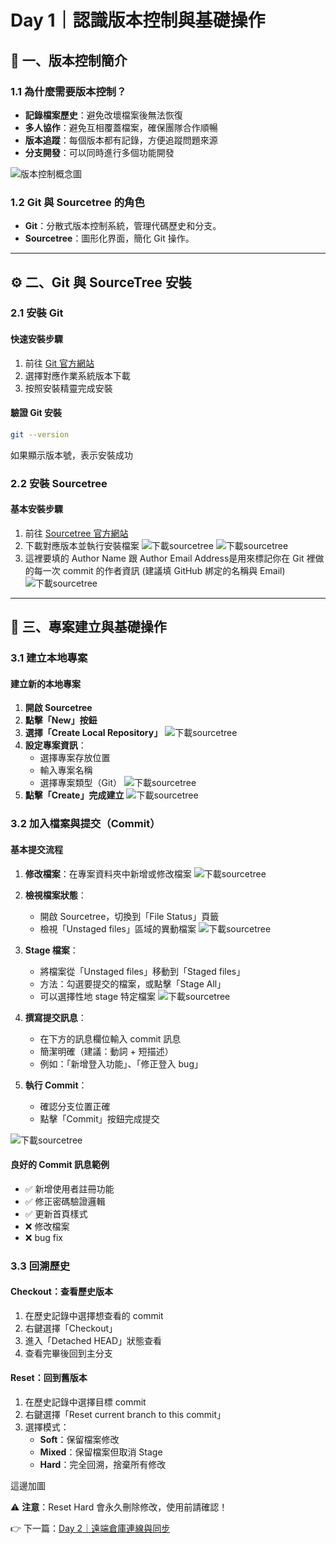 # Day 1｜認識版本控制與基礎操作
## 📖 一、版本控制簡介

### 1.1 為什麼需要版本控制？
- **記錄檔案歷史**：避免改壞檔案後無法恢復
- **多人協作**：避免互相覆蓋檔案，確保團隊合作順暢
- **版本追蹤**：每個版本都有記錄，方便追蹤問題來源
- **分支開發**：可以同時進行多個功能開發

![版本控制概念圖](./image/day1/version_control.png)

### 1.2 Git 與 Sourcetree 的角色
- **Git**：分散式版本控制系統，管理代碼歷史和分支。
- **Sourcetree**：圖形化界面，簡化 Git 操作。

---

## ⚙️ 二、Git 與 SourceTree 安裝

### 2.1 安裝 Git

#### 快速安裝步驟
1. 前往 [Git 官方網站](https://git-scm.com/downloads)
2. 選擇對應作業系統版本下載
3. 按照安裝精靈完成安裝

#### 驗證 Git 安裝
```bash
git --version
```
如果顯示版本號，表示安裝成功

### 2.2 安裝 Sourcetree

#### 基本安裝步驟
1. 前往 [Sourcetree 官方網站](https://www.sourcetreeapp.com/)
2. 下載對應版本並執行安裝檔案
![下載sourcetree](./image/day1/sourcetree_download.png)
![下載sourcetree](./image/day1/sourcetree_download1.png)
3. 這裡要填的 Author Name 跟 Author Email Address是用來標記你在 Git 裡做的每一次 commit 的作者資訊 (建議填 GitHub 綁定的名稱與 Email)
![下載sourcetree](./image/day1/sourcetree_download2.png)
---

## 🚀 三、專案建立與基礎操作

### 3.1 建立本地專案

#### 建立新的本地專案
1. **開啟 Sourcetree**
2. **點擊「New」按鈕**
3. **選擇「Create Local Repository」**
![下載sourcetree](./image/day1/create_localrepo.png)
4. **設定專案資訊**：
   - 選擇專案存放位置
   - 輸入專案名稱
   - 選擇專案類型（Git）
![下載sourcetree](./image/day1/create_localrepo1.png)
5. **點擊「Create」完成建立**
![下載sourcetree](./image/day1/create_localrepo2.png)



### 3.2 加入檔案與提交（Commit）

#### 基本提交流程
1. **修改檔案**：在專案資料夾中新增或修改檔案
![下載sourcetree](./image/day1/add_file.png)
2. **檢視檔案狀態**：
   - 開啟 Sourcetree，切換到「File Status」頁籤
   - 檢視「Unstaged files」區域的異動檔案
![下載sourcetree](./image/day1/add_file1.png)

3. **Stage 檔案**：
   - 將檔案從「Unstaged files」移動到「Staged files」
   - 方法：勾選要提交的檔案，或點擊「Stage All」
   - 可以選擇性地 stage 特定檔案
![下載sourcetree](./image/day1/add_file2.png)
4. **撰寫提交訊息**：
   - 在下方的訊息欄位輸入 commit 訊息
   - 簡潔明確（建議：動詞 + 短描述）
   - 例如：「新增登入功能」、「修正登入 bug」
5. **執行 Commit**：
   - 確認分支位置正確
   - 點擊「Commit」按鈕完成提交

![下載sourcetree](./image/day1/add_file3.png)

#### 良好的 Commit 訊息範例
- ✅ 新增使用者註冊功能
- ✅ 修正密碼驗證邏輯
- ✅ 更新首頁樣式
- ❌ 修改檔案
- ❌ bug fix

### 3.3 回溯歷史

#### Checkout：查看歷史版本
1. 在歷史記錄中選擇想查看的 commit
2. 右鍵選擇「Checkout」
3. 進入「Detached HEAD」狀態查看
4. 查看完畢後回到主分支


#### Reset：回到舊版本
1. 在歷史記錄中選擇目標 commit
2. 右鍵選擇「Reset current branch to this commit」
3. 選擇模式：
   - **Soft**：保留檔案修改
   - **Mixed**：保留檔案但取消 Stage
   - **Hard**：完全回溯，捨棄所有修改

這邊加圖

⚠️ **注意**：Reset Hard 會永久刪除修改，使用前請確認！

👉 下一篇：[Day 2｜遠端倉庫連線與同步](2_remote_sync.md)
